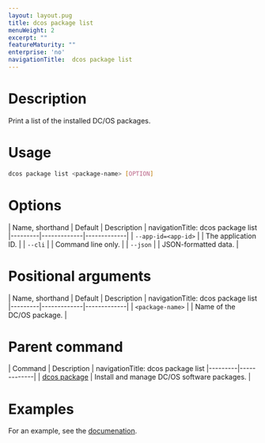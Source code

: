 ```yaml
---
layout: layout.pug
title: dcos package list
menuWeight: 2
excerpt: ""
featureMaturity: ""
enterprise: 'no'
navigationTitle:  dcos package list
---
```


<!-- This source repo for this topic is https://github.com/dcos/dcos-docs -->


# Description
Print a list of the installed DC/OS packages.

# Usage

```bash
dcos package list <package-name> [OPTION]
```

# Options

| Name, shorthand | Default | Description |
navigationTitle:  dcos package list
|---------|-------------|-------------|
| `--app-id=<app-id>`   |             |  The application ID. |
| `--cli`   |             |  Command line only. |
| `--json`   |             |  JSON-formatted data. |

# Positional arguments

| Name, shorthand | Default | Description |
navigationTitle:  dcos package list
|---------|-------------|-------------|
| `<package-name>`   |             |  Name of the DC/OS package. |

# Parent command

| Command | Description |
navigationTitle:  dcos package list
|---------|-------------|
| [dcos package](/docs/1.10/cli/command-reference/dcos-package/)   | Install and manage DC/OS software packages. |

# Examples

For an example, see the [documenation](/docs/1.10/deploying-services/install/).
